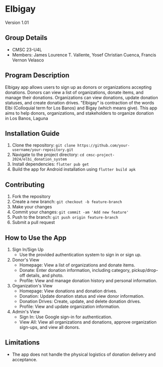 # Elbigay
Version 1.01

## Group Details
- CMSC 23-U4L
- Members: James Lourence T. Vallente, Yosef Christian Cuenca, Francis Vernon Velasco

## Program Description
Elbigay app allows users to sign up as donors or organizations accepting donations. Donors can view a list of organizations, donate items, and manage their donations. Organizations can view donations, update donation statuses, and create donation drives. "Elbigay" is contraction of the words Elbi (Colloquial term for Los Banos) and Bigay (which means give). This app aims to help donors, organizations, and stakeholders to organize donation in Los Banos, Laguna

## Installation Guide
1. Clone the repository: `git clone https://github.com/your-username/your-repository.git`
2. Navigate to the project directory: `cd cmsc-project-2024/elbi_donation_system`
3. Install dependencies: `flutter pub get`
4. Build the app for Android installation using `flutter build apk`

## Contributing

1. Fork the repository
2. Create a new branch: `git checkout -b feature-branch`
3. Make your changes
4. Commit your changes: `git commit -am 'Add new feature'`
5. Push to the branch: `git push origin feature-branch`
6. Submit a pull request

## How to Use the App
1. Sign In/Sign Up
   - Use the provided authentication system to sign in or sign up.
2. Donor's View
   - Homepage: View a list of organizations and donate items.
   - Donate: Enter donation information, including category, pickup/drop-off details, and photo.
   - Profile: View and manage donation history and personal information.
3. Organization's View
   - Homepage: View donations and donation drives.
   - Donation: Update donation status and view donor information.
   - Donation Drives: Create, update, and delete donation drives.
   - Profile: View and update organization information.
4. Admin's View
   - Sign In: Use Google sign-in for authentication.
   - View All: View all organizations and donations, approve organization sign-ups, and view all donors.

## Limitations
- The app does not handle the physical logistics of donation delivery and acceptance.


